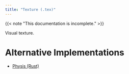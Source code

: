 ```yaml
---
title: "Texture (.tex)"
---
```


{{< note "This documentation is incomplete." >}}

Visual texture.

# Alternative Implementations

* [Physis (Rust)](https://github.com/redstrate/physis/blob/main/src/tex.rs)
